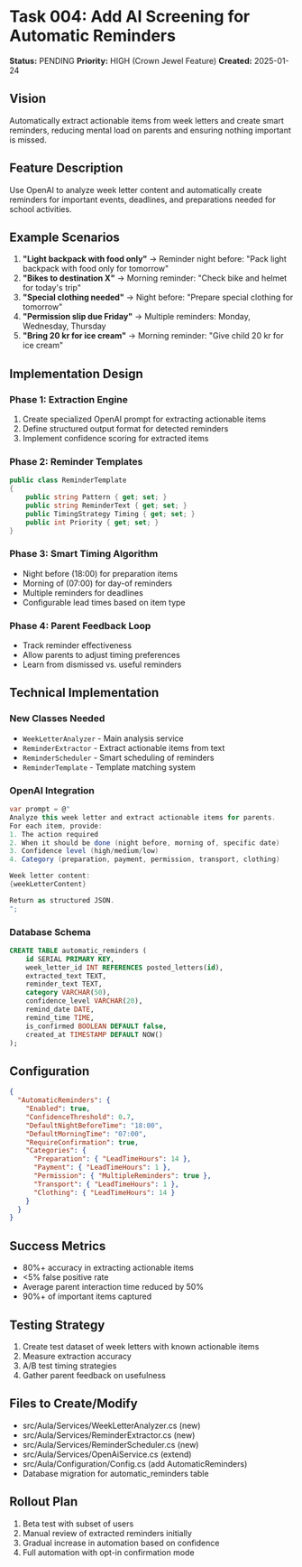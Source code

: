 # Task 004: Add AI Screening for Automatic Reminders

**Status:** PENDING
**Priority:** HIGH (Crown Jewel Feature)
**Created:** 2025-01-24

## Vision
Automatically extract actionable items from week letters and create smart reminders, reducing mental load on parents and ensuring nothing important is missed.

## Feature Description
Use OpenAI to analyze week letter content and automatically create reminders for important events, deadlines, and preparations needed for school activities.

## Example Scenarios
1. **"Light backpack with food only"** → Reminder night before: "Pack light backpack with food only for tomorrow"
2. **"Bikes to destination X"** → Morning reminder: "Check bike and helmet for today's trip"
3. **"Special clothing needed"** → Night before: "Prepare special clothing for tomorrow"
4. **"Permission slip due Friday"** → Multiple reminders: Monday, Wednesday, Thursday
5. **"Bring 20 kr for ice cream"** → Morning reminder: "Give child 20 kr for ice cream"

## Implementation Design

### Phase 1: Extraction Engine
1. Create specialized OpenAI prompt for extracting actionable items
2. Define structured output format for detected reminders
3. Implement confidence scoring for extracted items

### Phase 2: Reminder Templates
```csharp
public class ReminderTemplate
{
    public string Pattern { get; set; }
    public string ReminderText { get; set; }
    public TimingStrategy Timing { get; set; }
    public int Priority { get; set; }
}
```

### Phase 3: Smart Timing Algorithm
- Night before (18:00) for preparation items
- Morning of (07:00) for day-of reminders
- Multiple reminders for deadlines
- Configurable lead times based on item type

### Phase 4: Parent Feedback Loop
- Track reminder effectiveness
- Allow parents to adjust timing preferences
- Learn from dismissed vs. useful reminders

## Technical Implementation

### New Classes Needed
- `WeekLetterAnalyzer` - Main analysis service
- `ReminderExtractor` - Extract actionable items from text
- `ReminderScheduler` - Smart scheduling of reminders
- `ReminderTemplate` - Template matching system

### OpenAI Integration
```csharp
var prompt = @"
Analyze this week letter and extract actionable items for parents.
For each item, provide:
1. The action required
2. When it should be done (night before, morning of, specific date)
3. Confidence level (high/medium/low)
4. Category (preparation, payment, permission, transport, clothing)

Week letter content:
{weekLetterContent}

Return as structured JSON.
";
```

### Database Schema
```sql
CREATE TABLE automatic_reminders (
    id SERIAL PRIMARY KEY,
    week_letter_id INT REFERENCES posted_letters(id),
    extracted_text TEXT,
    reminder_text TEXT,
    category VARCHAR(50),
    confidence_level VARCHAR(20),
    remind_date DATE,
    remind_time TIME,
    is_confirmed BOOLEAN DEFAULT false,
    created_at TIMESTAMP DEFAULT NOW()
);
```

## Configuration
```json
{
  "AutomaticReminders": {
    "Enabled": true,
    "ConfidenceThreshold": 0.7,
    "DefaultNightBeforeTime": "18:00",
    "DefaultMorningTime": "07:00",
    "RequireConfirmation": true,
    "Categories": {
      "Preparation": { "LeadTimeHours": 14 },
      "Payment": { "LeadTimeHours": 1 },
      "Permission": { "MultipleReminders": true },
      "Transport": { "LeadTimeHours": 1 },
      "Clothing": { "LeadTimeHours": 14 }
    }
  }
}
```

## Success Metrics
- 80%+ accuracy in extracting actionable items
- <5% false positive rate
- Average parent interaction time reduced by 50%
- 90%+ of important items captured

## Testing Strategy
1. Create test dataset of week letters with known actionable items
2. Measure extraction accuracy
3. A/B test timing strategies
4. Gather parent feedback on usefulness

## Files to Create/Modify
- src/Aula/Services/WeekLetterAnalyzer.cs (new)
- src/Aula/Services/ReminderExtractor.cs (new)
- src/Aula/Services/ReminderScheduler.cs (new)
- src/Aula/Services/OpenAiService.cs (extend)
- src/Aula/Configuration/Config.cs (add AutomaticReminders)
- Database migration for automatic_reminders table

## Rollout Plan
1. Beta test with subset of users
2. Manual review of extracted reminders initially
3. Gradual increase in automation based on confidence
4. Full automation with opt-in confirmation mode